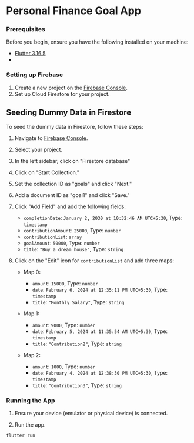 # Personal Finance Goal App


### Prerequisites

Before you begin, ensure you have the following installed on your machine:

- [Flutter 3.16.5](https://flutter.dev/docs/get-started/install) 
- 
### Setting up Firebase

1. Create a new project on the [Firebase Console](https://console.firebase.google.com/).
2. Set up Cloud Firestore for your project.

## Seeding Dummy Data in Firestore

To seed the dummy data in Firestore, follow these steps:

1. Navigate to [Firebase Console](https://console.firebase.google.com/).
2. Select your project.
3. In the left sidebar, click on "Firestore database"
4. Click on "Start Collection."
5. Set the collection ID as "goals" and click "Next."
6. Add a document ID as "goal1" and click "Save."
7. Click "Add Field" and add the following fields:
   - `completionDate`: `January 2, 2030 at 10:32:46 AM UTC+5:30`, Type: `timestamp`
   - `contributionAmount`: `25000`, Type: `number`
   - `contributionList`: `array`
   - `goalAmount`: `50000`, Type: `number`
   - `title`: `"Buy a dream house"`, Type: `string`
8. Click on the "Edit" icon for `contributionList` and add three maps:

   - Map 0:
      - `amount`: `15000`, Type: `number`
      - `date`: `February 6, 2024 at 12:35:11 PM UTC+5:30`, Type: `timestamp`
      - `title`: `"Monthly Salary"`, Type: `string`

   - Map 1:
      - `amount`: `9000`, Type: `number`
      - `date`: `February 5, 2024 at 11:35:54 AM UTC+5:30`, Type: `timestamp`
      - `title`: `"Contribution2"`, Type: `string`

   - Map 2:
      - `amount`: `1000`, Type: `number`
      - `date`: `February 4, 2024 at 12:38:30 PM UTC+5:30`, Type: `timestamp`
      - `title`: `"Contribution3"`, Type: `string`

### Running the App

1. Ensure your device (emulator or physical device) is connected.

2. Run the app.

```bash
flutter run
 
